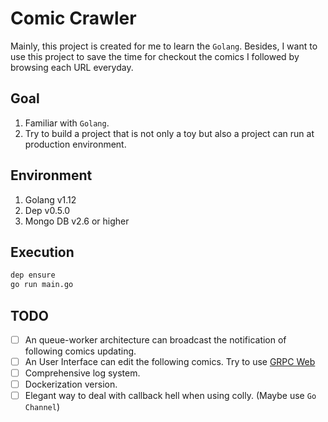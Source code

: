 # Comic Crawler

Mainly, this project is created for me to learn the `Golang`. Besides, I want to use this project to save the time for checkout the comics I followed by browsing each URL everyday.

## Goal

1. Familiar with `Golang`.
2. Try to build a project that is not only a toy but also a project can run at production environment.

## Environment

1. Golang v1.12
2. Dep v0.5.0
3. Mongo DB v2.6 or higher

## Execution

```bash
dep ensure
go run main.go
```

## TODO

- [ ] An queue-worker architecture can broadcast the notification of following comics updating.
- [ ] An User Interface can edit the following comics. Try to use [GRPC Web](https://www.google.com/search?q=grpc+web&oq=grpc+web&aqs=chrome..69i57j69i60l2j69i59j69i60j0.2801j0j4&sourceid=chrome&ie=UTF-8)
- [ ] Comprehensive log system.
- [ ] Dockerization version.
- [ ] Elegant way to deal with callback hell when using colly. (Maybe use `Go Channel`)
